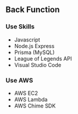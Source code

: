 ﻿## Back Function

### Use Skills
+ Javascript
+ Node.js Express
+ Prisma (MySQL)
+ League of Legends API
+ Visual Studio Code

### Use AWS 
+ AWS EC2
+ AWS Lambda
+ AWS Chime SDK